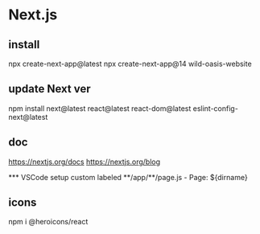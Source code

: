 # Next.js

## install

npx create-next-app@latest
npx create-next-app@14 wild-oasis-website

## update Next ver

npm install next@latest react@latest react-dom@latest eslint-config-next@latest

## doc

https://nextjs.org/docs
https://nextjs.org/blog

**\* VSCode setup
custom labeled
**/app/\*\*/page.js - Page: ${dirname}

## icons

npm i @heroicons/react
